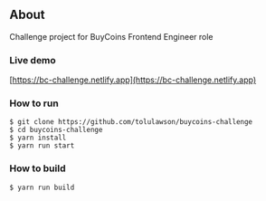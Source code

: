 ## About

Challenge project for BuyCoins Frontend Engineer role

### Live demo

[https://bc-challenge.netlify.app](https://bc-challenge.netlify.app)

### How to run
```
$ git clone https://github.com/tolulawson/buycoins-challenge
$ cd buycoins-challenge
$ yarn install
$ yarn run start
```

### How to build
```
$ yarn run build
```
